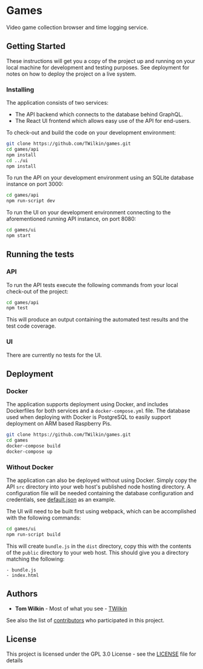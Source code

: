 # Games

Video game collection browser and time logging service.

## Getting Started

These instructions will get you a copy of the project up and running on your local machine for development and testing purposes. See deployment for notes on how to deploy the project on a live system.

### Installing

The application consists of two services:

* The API backend which connects to the database behind GraphQL.
* The React UI frontend which allows easy use of the API for end-users.

To check-out and build the code on your development environment:
```bash
git clone https://github.com/TWilkin/games.git
cd games/api
npm install
cd ../ui
npm install
```

To run the API on your development environment using an SQLite database instance on port 3000:

```bash
cd games/api
npm run-script dev
```

To run the UI on your development environment connecting to the aforementioned running API instance, on port 8080:

```bash
cd games/ui
npm start
```

## Running the tests

### API

To run the API tests execute the following commands from your local check-out of the project:

```bash
cd games/api
npm test
```

This will produce an output containing the automated test results and the test code coverage.

### UI

There are currently no tests for the UI.

## Deployment
### Docker

The application supports deployment using Docker, and includes Dockerfiles for both services and a `docker-compose.yml` file. The database used when deploying with Docker is PostgreSQL to easily support deployment on ARM based Raspberry Pis.

```bash
git clone https://github.com/TWilkin/games.git
cd games
docker-compose build
docker-compose up
```

### Without Docker

The application can also be deployed without using Docker. Simply copy the API `src` directory into your web host's published node hosting directory. A configuration file will be needed containing the database configuration and credentials, see [default.json](https://github.com/TWilkin/games/blob/master/api/config/default.json) as an example.

The UI will need to be built first using webpack, which can be accomplished with the following commands:
```bash
cd games/ui
npm run-script build
```

This will create `bundle.js` in the `dist` directory, copy this with the contents of the `public` directory to your web host. This should give you a directory matching the following:

```
- bundle.js
- index.html
```

## Authors

* **Tom Wilkin** - Most of what you see - [TWilkin](https://github.com/TWilkin/)

See also the list of [contributors](https://github.com/TWilkin/games/contributors) who participated in this project.

## License

This project is licensed under the GPL 3.0 License - see the [LICENSE](LICENSE) file for details
